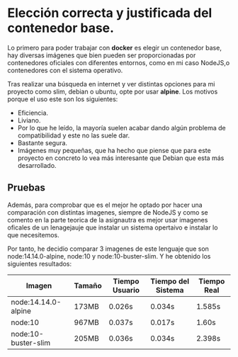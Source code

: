 # Elección correcta y justificada del contenedor base.

Lo primero para poder trabajar con **docker** es elegir un contenedor base, hay diversas imágenes que bien pueden ser proporcionadas por contenedores oficiales con diferentes entornos, como en mi caso NodeJS,o contenedores con el sistema operativo. 

Tras realizar una búsqueda en internet y ver distintas opciones para mi proyecto como slim, debian o ubuntu, opte por usar **alpine**. Los motivos porque el uso este son los siguientes:
- Eficiencia.
- Liviano.
- Por lo que he leído, la mayoría suelen acabar dando algún problema de compatibilidad y este no las suele dar.
- Bastante segura.
- Imágenes muy pequeñas, que ha hecho que piense que para este proyecto en concreto lo vea más interesante que Debian que esta más desarrollado.

## Pruebas
Además, para comprobar que es el mejor he optado por hacer una comparación con distintas imagenes, siempre de NodeJS y como se comento en la parte teorica de la asignautra es mejor usar imagenes oficales de un lenagejauje que instalar un sistema opertaivo e instalar lo que necesitemos.

Por tanto, he decidio comparar 3 imagenes de este lenguaje que son node:14.14.0-alpine, node:10 y node:10-buster-slim. Y he obtenido los siguientes resultados:


| Imagen | Tamaño | Tiempo Usuario | Tiempo del Sistema | Tiempo Real |
| -- | -- | -- | -- | -- |
| node:14.14.0-alpine| 173MB | 0.026s | 0.034s | 1.585s
| node:10 | 967MB | 0.037s  |0.017s | 1.60s
| node:10-buster-slim | 205MB| 0.036s | 0.034s | 2.398s